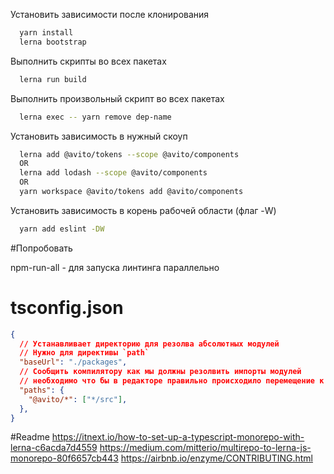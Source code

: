 Установить зависимости после клонирования
```sh
  yarn install
  lerna bootstrap
```
Выполнить скрипты во всех пакетах
```sh
  lerna run build
```

Выполнить произвольный скрипт во всех пакетах
```sh
  lerna exec -- yarn remove dep-name
```

Установить зависимость в нужный скоуп

```sh
  lerna add @avito/tokens --scope @avito/components
  OR
  lerna add lodash --scope @avito/components
  OR
  yarn workspace @avito/tokens add @avito/components
```

Установить зависимость в корень рабочей области (флаг -W)
```sh
  yarn add eslint -DW 
```

#Попробовать

npm-run-all - для запуска линтинга параллельно

# tsconfig.json
```json
{ 
  // Устанавливает директорию для резолва абсолютных модулей
  // Нужно для директивы `path`
  "baseUrl": "./packages",
  // Сообщить компилятору как мы должны резолвить импорты модулей
  // необходимо что бы в редакторе правильно происходило перемещение к исходному коду импорта
  "paths": {
    "@avito/*": ["*/src"],
  },
}
```


#Readme
https://itnext.io/how-to-set-up-a-typescript-monorepo-with-lerna-c6acda7d4559
https://medium.com/mitterio/multirepo-to-lerna-js-monorepo-80f6657cb443
https://airbnb.io/enzyme/CONTRIBUTING.html
